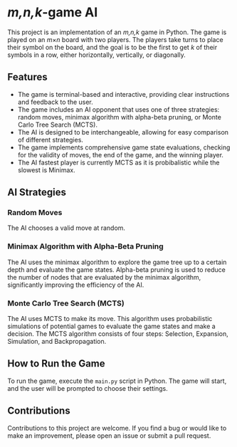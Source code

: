 # *m,n,k*-game AI

This project is an implementation of an *m,n,k* game in Python. The game is played on an *m*×*n* board with two players. The players take turns to place their symbol on the board, and the goal is to be the first to get *k* of their symbols in a row, either horizontally, vertically, or diagonally.

## Features

- The game is terminal-based and interactive, providing clear instructions and feedback to the user.
- The game includes an AI opponent that uses one of three strategies: random moves, minimax algorithm with alpha-beta pruning, or Monte Carlo Tree Search (MCTS).
- The AI is designed to be interchangeable, allowing for easy comparison of different strategies.
- The game implements comprehensive game state evaluations, checking for the validity of moves, the end of the game, and the winning player.
- The AI fastest player is currently MCTS as it is probibalistic while the slowest is Minimax.

## AI Strategies

### Random Moves

The AI chooses a valid move at random.

### Minimax Algorithm with Alpha-Beta Pruning

The AI uses the minimax algorithm to explore the game tree up to a certain depth and evaluate the game states. Alpha-beta pruning is used to reduce the number of nodes that are evaluated by the minimax algorithm, significantly improving the efficiency of the AI.

### Monte Carlo Tree Search (MCTS)

The AI uses MCTS to make its move. This algorithm uses probabilistic simulations of potential games to evaluate the game states and make a decision. The MCTS algorithm consists of four steps: Selection, Expansion, Simulation, and Backpropagation.

## How to Run the Game

To run the game, execute the `main.py` script in Python. The game will start, and the user will be prompted to choose their settings.

## Contributions

Contributions to this project are welcome. If you find a bug or would like to make an improvement, please open an issue or submit a pull request.
